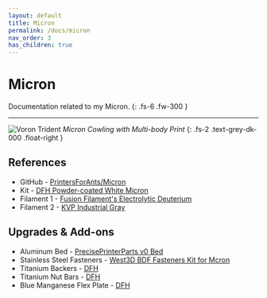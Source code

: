 ```yaml
---
layout: default
title: Micron
permalink: /docs/micron
nav_order: 3
has_children: true
---
```


# Micron

Documentation related to my Micron.
{: .fs-6 .fw-300 }

---

![Voron Trident](../../../../assets/images/micron-1-oops-printing-begins-again-5.jpg)
*Micron Cowling with Multi-body Print*
{: .fs-2 .text-grey-dk-000 .float-right }

## References

* GitHub - [PrintersForAnts/Micron](https://github.com/PrintersForAnts/Micron)
* Kit - [DFH Powder-coated White Micron](https://deepfriedhero.in/products/micron-kit)
* Filament 1 - [Fusion Filament's Electrolytic Deuterium](https://fusionfilaments.com/collections/abs-1-5-filament/products/abs1-5-filament-electrolytic-deuterium)
* Filament 2 - [KVP Industrial Gray](https://www.villageplastics.com/color/industrial-gray/)

## Upgrades & Add-ons

* Aluminum Bed - [PrecisePrinterParts v0 Bed](https://preciseprinterparts.com/Voron-V0-Cast-Aluminum-Printer-Bed-120mm_p_38.html)
* Stainless Steel Fasteners - [West3D BDF Fasteners Kit for Mcron](https://west3d.com/products/west3d-stainless-steel-fastener-kit-for-micron-bdf)
* Titanium Backers - [DFH](https://deepfriedhero.in/products/micron-backers)
* Titanium Nut Bars - [DFH](https://deepfriedhero.in/products/1515-extrusion-t-nut-bars)
* Blue Manganese Flex Plate - [DFH](https://deepfriedhero.in/products/blue-manganese-steel-blank-pei-spring-steel-sheets)
